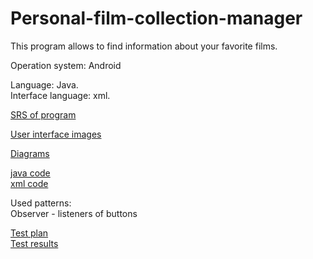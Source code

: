 # Personal-film-collection-manager

This program allows to find information about your favorite films.

Operation system: Android  

Language: Java.  
Interface language: xml.

[SRS of program](https://github.com/DanutaGagua/Personal-film-collection-manager/blob/master/Requirements/SRS.md) 

[User interface images](https://github.com/DanutaGagua/Personal-film-collection-manager/tree/master/Mockups)

[Diagrams](https://github.com/DanutaGagua/Personal-film-collection-manager/tree/master/Diagrams)

[java code](https://github.com/DanutaGagua/Personal-film-collection-manager/tree/master/code/java%20classes)  
[xml code](https://github.com/DanutaGagua/Personal-film-collection-manager/tree/master/code/layout%20xml) 

Used patterns:  
Observer - listeners of buttons

[Test plan](https://github.com/DanutaGagua/Personal-film-collection-manager/blob/master/Test%20plan.md)  
[Test results](https://github.com/DanutaGagua/Personal-film-collection-manager/blob/master/Test%20results.md) 
